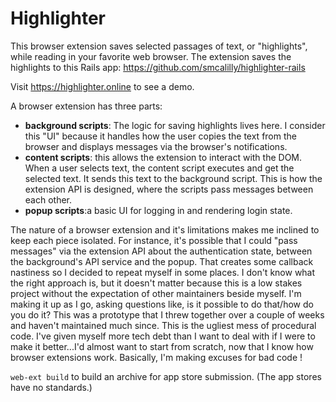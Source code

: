# Highlighter
This browser extension saves selected passages of text, or "highlights", while reading in your favorite web browser. The extension saves the highlights to this Rails app: https://github.com/smcalilly/highlighter-rails

Visit https://highlighter.online to see a demo.

A browser extension has three parts:
- **background scripts**: The logic for saving highlights lives here. I consider this "UI" because it handles how the user copies the text from the browser and displays messages via the browser's notifications.
- **content scripts**: this allows the extension to interact with the DOM. When a user selects text, the content script executes and get the selected text. It sends this text to the background script. This is how the extension API is designed, where the scripts pass messages between each other.
- **popup scripts**:a basic UI for logging in and rendering login state. 

The nature of a browser extension and it's limitations makes me inclined to keep each piece isolated. For instance, it's possible that I could "pass messages" via the extension API about the authentication state, between the background's API service and the popup. That creates some callback nastiness so I decided to repeat myself in some places. I don't know what the right approach is, but it doesn't matter because this is a low stakes project without the expectation of other maintainers beside myself. I'm making it up as I go, asking questions like, is it possible to do that/how do you do it? This was a prototype that I threw together over a couple of weeks and haven't maintained much since. This is the ugliest mess of procedural code. I've given myself more tech debt than I want to deal with if I were to make it better...I'd almost want to start from scratch, now that I know how browser extensions work. Basically, I'm making excuses for bad code !

`web-ext build` to build an archive for app store submission. (The app stores have no standards.)
